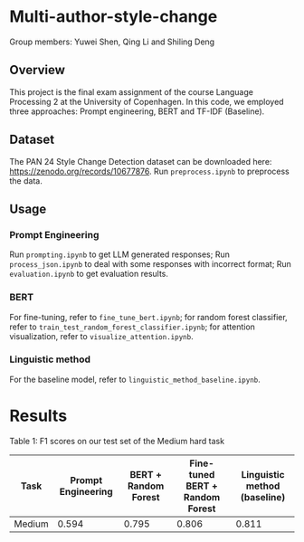 # Multi-author-style-change
Group members: 
Yuwei Shen, Qing Li and Shiling Deng

## Overview
This project is the final exam assignment of the course Language Processing 2 at the University of Copenhagen. In this code, we employed three approaches: Prompt engineering, BERT and TF-IDF (Baseline).


## Dataset
The PAN 24 Style Change Detection dataset can be downloaded here: https://zenodo.org/records/10677876. Run `preprocess.ipynb` to preprocess the data.

## Usage
### Prompt Engineering
Run `prompting.ipynb` to get LLM generated responses; Run `process_json.ipynb` to deal with some responses with incorrect format; Run `evaluation.ipynb` to get evaluation results. 

### BERT
For fine-tuning, refer to `fine_tune_bert.ipynb`; for random forest classifier, refer to `train_test_random_forest_classifier.ipynb`; for attention visualization, refer to `visualize_attention.ipynb`. 

### Linguistic method

For the baseline model, refer to `linguistic_method_baseline.ipynb`.

# Results
Table 1: F1 scores on our test set of the Medium hard task  

| Task| Prompt Engineering|BERT + Random Forest|Fine-tuned BERT + Random Forest|Linguistic method (baseline)
| ----------- | ----------- | ----------- | ----------- | ----------- 
| Medium       | 0.594       | 0.795       | 0.806       | 0.811      



